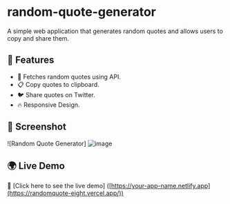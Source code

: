 # random-quote-generator

A simple web application that generates random quotes and allows users to copy and share them.

## 🚀 Features
- 🎲 Fetches random quotes using API.
- 📋 Copy quotes to clipboard.
- 🐦 Share quotes on Twitter.
- 🔥 Responsive Design.

## 📸 Screenshot
![Random Quote Generator] 
![image](https://github.com/user-attachments/assets/3968d0fe-eb8d-4ff0-9ac7-a9a7f3a3bd2a)

## 🌍 Live Demo
🔗 [Click here to see the live demo]
([https://your-app-name.netlify.app](https://randomquote-eight.vercel.app/))
